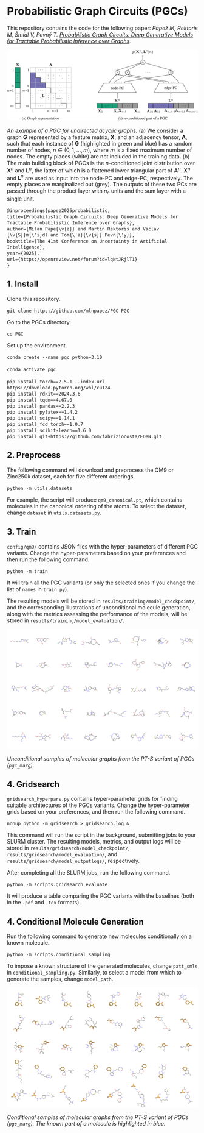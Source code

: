 # Probabilistic Graph Circuits (PGCs)

This repository contains the code for the following paper: *Papež M, Rektoris M, Šmídl V, Pevný T. [Probabilistic Graph Circuits: Deep Generative Models for Tractable Probabilistic Inference over Graphs](https://openreview.net/forum?id=lqNtJRjlT1&referrer=%5BAuthor%20Console%5D(%2Fgroup%3Fid%3Dauai.org%2FUAI%2F2025%2FConference%2FAuthors%23your-submissions)).*

<!-- ![](plots/pgc.png "An example of a PGC for undirected acyclic graphs.") -->

<img src="plots/pgc.png"/>

*An example of a PGC for undirected acyclic graphs.* (a) We consider a graph $`\mathbf{G}`$ represented by a feature matrix, $`\mathbf{X}`$, and an adjacency tensor, $`\mathbf{A}`$, such that each instance of $`\mathbf{G}`$ (highlighted in green and blue) has a random number of nodes, $`n\in(0,1,\ldots,m)`$, where $`m`$ is a fixed maximum number of nodes. The empty places (white) are not included in the training data. (b) The main building block of PGCs is the $`n`$-conditioned joint distribution over $`\mathbf{X}^n`$ and $`\mathbf{L}^n`$, the latter of which is a flattened lower triangular part of $`\mathbf{A}^n`$. $`\mathbf{X}^n`$ and $`\mathbf{L}^n`$ are used as input into the node-PC and edge-PC, respectively. The empty places are marginalized out (grey). The outputs of these two PCs are passed through the product layer with $`n_c`$ units and the sum layer with a single unit.

```
@inproceedings{papez2025probabilistic,
title={Probabilistic Graph Circuits: Deep Generative Models for Tractable Probabilistic Inference over Graphs},
author={Milan Pape{\v{z}} and Martin Rektoris and Vaclav {\v{S}}m{\'i}dl and Tom{\'a}{\v{s}} Pevn{\'y}},
booktitle={The 41st Conference on Uncertainty in Artificial Intelligence},
year={2025},
url={https://openreview.net/forum?id=lqNtJRjlT1}
}
```

## 1. Install

Clone this repository.
```
git clone https://github.com/mlnpapez/PGC PGC
```

Go to the PGCs directory.
```
cd PGC
```

Set up the environment.
```
conda create --name pgc python=3.10

conda activate pgc

pip install torch==2.5.1 --index-url https://download.pytorch.org/whl/cu124
pip install rdkit==2024.3.6
pip install tqdm==4.67.0
pip install pandas==2.2.3
pip install pylatex==1.4.2
pip install scipy==1.14.1
pip install fcd_torch==1.0.7
pip install scikit-learn==1.6.0
pip install git+https://github.com/fabriziocosta/EDeN.git
```

## 2. Preprocess
The following command will download and preprocess the QM9 or Zinc250k dataset, each for five different orderings.
```
python -m utils.datasets
```
For example, the script will produce `qm9_canonical.pt`, which contains molecules in the canonical ordering of the atoms. To select the dataset, change `dataset` in `utils.datasets.py`.

## 3. Train
`config/qm9/` contains JSON files with the hyper-parameters of different PGC variants. Change the hyper-parameters based on your preferences and then run the following command.
```
python -m train
```
It will train all the PGC variants (or only the selected ones if you change the list of `names` in `train.py`).

The resulting models will be stored in `results/training/model_checkpoint/`, and the corresponding illustrations of unconditional molecule generation, along with the metrics assessing the performance of the models, will be stored in `results/training/model_evaluation/`.

<img src="plots/unconditional_generation.png" width="600"/>

*Unconditional samples of molecular graphs from the PT-S variant of PGCs (`pgc_marg`).*

## 4. Gridsearch
`gridsearch_hyperpars.py` contains hyper-parameter grids for finding suitable architectures of the PGCs variants. Change the hyper-parameter grids based on your preferences, and then run the following command.
```
nohup python -m gridsearch > gridsearch.log &
```
This command will run the script in the background, submitting jobs to your SLURM cluster. The resulting models, metrics, and output logs will be stored in `results/gridsearch/model_checkpoint/`, `results/gridsearch/model_evaluation/`, and `results/gridsearch/model_outputlogs/`, respectively.

After completing all the SLURM jobs, run the following command.
```
python -m scripts.gridsearch_evaluate
```
It will produce a table comparing the PGC variants with the baselines (both in the `.pdf` and `.tex` formats).

## 4. Conditional Molecule Generation
Run the following command to generate new molecules conditionally on a known molecule.
```
python -m scripts.conditional_sampling
```
To impose a known structure of the generated molecules, change `patt_smls` in `conditional_sampling.py`. Similarly, to select a model from which to generate the samples, change `model_path`.

<img src="plots/conditional_generation.png" width="600"/>

*Conditional samples of molecular graphs from the PT-S variant of PGCs (`pgc_marg`). The known part of a molecule is highlighted in blue.*
